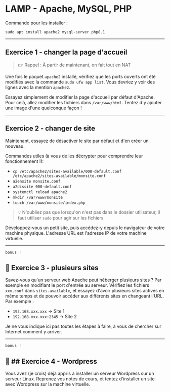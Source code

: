 # LAMP - Apache, MySQL, PHP
Commande pour les installer :
```shell
sudo apt install apache2 mysql-server php8.1
```

---

## Exercice 1 - changer la page d'accueil
> 👉 Rappel : À partir de maintenant, on fait tout en NAT

Une fois le paquet `apache2` installé, vérifiez que les ports ouverts ont été modifiés avec la commande `sudo ufw app list`. Vous devriez y voir des lignes avec la mention `apache2`.

Essayez simplement de modifier la page d'accueil par défaut d'Apache.
Pour celà, allez modifier les fichiers dans `/var/www/html`. Tentez d'y ajouter une image d'une quelconque façon !

---

## Exercice 2 - changer de site
Maintenant, essayez de désactiver le site par défaut et d'en créer un nouveau.

Commandes utiles (à vous de les décrypter pour comprendre leur fonctionnement !):
- `cp /etc/apache2/sites-available/000-default.conf /etc/apache2/sites-available/monsite.conf`
- `a2ensite monsite.conf`
- `a2dissite 000-default.conf`
- `systemctl reload apache2`
- `mkdir /var/www/monsite`
- `touch /var/www/monsite/index.php`

> 💡 N'oubliez pas que lorsqu'on n'est pas dans le dossier utilisateur, il faut utiliser `sudo` pour agir sur les fichiers

Développez-vous un petit site, puis accédez-y depuis le navigateur de votre machine physique. L'adresse URL est l'adresse IP de votre machine virtuelle.

---

`bonus !`
## 🎁 Exercice 3 - plusieurs sites
Savez-vous qu'un serveur web Apache peut héberger plusieurs sites ? Par exemple en modifiant le port d'entrée au serveur. Vérifiez les fichiers `xxx.conf`  dans `sites-available`, et essayez d'avoir plusieurs sites activés en même temps et de pouvoir accéder aux différents sites en changeant l'URL. Par exemple :
- `192.168.xxx.xxx` -> Site 1
- `192.168.xxx.xxx:2345` -> Site 2

Je ne vous indique ici pas toutes les étapes à faire, à vous de chercher sur Internet comment y arriver.

---

`bonus !`
## 🎁 ## Exercice 4 - Wordpress
Vous avez (je crois) déjà appris à installer un serveur Wordpress sur un serveur Linux. Reprenez vos notes de cours, et tentez d'installer un site avec Wordpress sur la machine virtuelle.  
